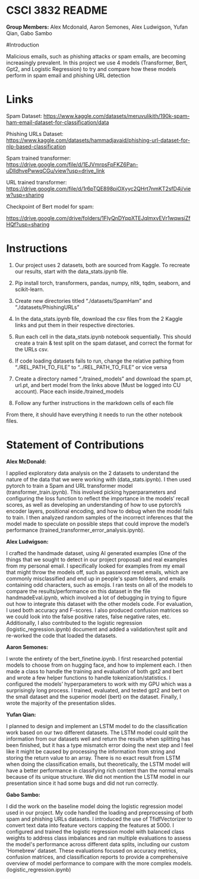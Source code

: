 # CSCI 3832 README 

**Group Members:** Alex Mcdonald, Aaron Semones, Alex Ludwigson, Yufan Qian, Gabo Sambo

#Introduction

Malicious emails, such as phishing attacks or spam emails, are becoming increasingly prevalent. In this project we use 4 models (Transformer, Bert, Gpt2, and Logistic Regression) to try and compare how these models perform in spam email and phishing URL detection

# Links

Spam Dataset: https://www.kaggle.com/datasets/meruvulikith/190k-spam-ham-email-dataset-for-classification/data

Phishing URLs Dataset: https://www.kaggle.com/datasets/hammadjavaid/phishing-url-dataset-for-nlp-based-classification

Spam trained transformer: https://drive.google.com/file/d/1EJVmrpsFpFKZ6Pan-uDlldhvePwwqCGu/view?usp=drive_link

URL trained transformer: https://drive.google.com/file/d/1r6pTQE898piOXyyc2QHrt7nmKT2sfD4j/view?usp=sharing

Checkpoint of Bert model for spam:

https://drive.google.com/drive/folders/1FlyQnDYppXTEJqlmxvEVr1wqwsiZfHQf?usp=sharing


# Instructions

1. Our project uses 2 datasets, both are sourced from Kaggle. To recreate our results, start with the data_stats.ipynb file.

2. Pip install torch, transformers, pandas, numpy, nltk, tqdm, seaborn, and scikit-learn.

3. Create new directories titled “./datasets/SpamHam” and “./datasets/PhishingURLs”

4. In the data_stats.ipynb file, download the csv files from the 2 Kaggle links and put them in their respective directories.

5. Run each cell in the data_stats.ipynb notebook sequentially. This should create a train & test split on the spam dataset, and correct the format for the URLs csv.

6. If code loading datasets fails to run, change the relative pathing from “./REL_PATH_TO_FILE” to “../REL_PATH_TO_FILE” or vice versa

7. Create a directory named “./trained_models” and download the spam.pt, url.pt, and bert model from the links above (Must be logged into CU account). Place each inside./trained_models

8. Follow any further instructions in the markdown cells of each file

From there, it should have everything it needs to run the other notebook files. 

# Statement of Contributions

**Alex McDonald:** 

I applied exploratory data analysis on the 2 datasets to understand the nature of the data that we were working with (data_stats.ipynb). I then used pytorch to train a Spam and URL transformer model (transformer_train.ipynb). This involved picking hyperparameters and configuring the loss function to reflect the importance in the models’ recall scores, as well as developing an understanding of how to use pytorch’s encoder layers, positional encoding, and how to debug when the model fails to train. I then analyzed random samples of the incorrect inferences that the model made to speculate on possible steps that could improve the model’s performance (trained_transformer_error_analysis.ipynb).

**Alex Ludwigson:**

 I crafted the handmade dataset, using AI generated examples (One of the things that we sought to detect in our project proposal) and real examples from my personal email. I specifically looked for examples from my email that might throw the models off, such as password reset emails, which are commonly misclassified and end up in people's spam folders, and emails containing odd characters, such as emojis. I ran tests on all of the models to compare the results/performance on this dataset in the file handmadeEval.ipynb, which involved a lot of debugging in trying to figure out how to integrate this dataset with the other models code. For evaluation, I used both accuracy and F-scores. I also produced confusion matrices so we could look into the false positive rates, false negative rates, etc. Additionally, I also contributed to the logistic regression (logistic_regression.ipynb) document and added a validation/test split and re-worked the code that loaded the datasets.

**Aaron Semones:**

I wrote the entirety of the bert_finetine.ipynb. I first researched potential models to choose from on hugging face, and how to implement each. I then made a class to handle the training and evaluation of both gpt2 and bert and wrote a few helper functions to handle tokenization/statistics. I configured the models’ hyperparameters to work with my GPU which was a surprisingly long process. I trained, evaluated, and tested gpt2 and bert on the small dataset and the superior model (bert) on the dataset. Finally, I wrote the majority of the presentation slides.

**Yufan Qian:**

I planned to design and implement an LSTM model to do the classification work based on our two different datasets. The LSTM model could split the information from our datasets well and return the results when splitting has been finished, but it has a type mismatch error doing the next step and I feel like it might be caused by processing the information from string and storing the return value to an array. There is no exact result from LSTM when doing the classification emails, but theoretically, the LSTM model will have a better performance in classifying rich content than the normal emails because of its unique structure. We did not mention the LSTM model in our presentation since it had some bugs and did not run correctly.

**Gabo Sambo:**

I did the work on the baseline model doing the logistic regression model used in our project. My code handled the loading and preprocessing of both spam and phishing URLs datasets. I introduced the use of TfidfVectorizer to convert text data into feature vectors capping the features at 5000. I configured and trained the logistic regression model with balanced class weights to address class imbalances and ran multiple evaluations to assess the model's performance across different data splits, including our custom 'Homebrew' dataset. These evaluations focused on accuracy metrics, confusion matrices, and classification reports to provide a comprehensive overview of model performance to compare with the more complex models. (logistic_regression.ipynb)
